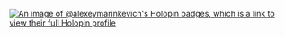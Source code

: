 [![An image of @alexeymarinkevich's Holopin badges, which is a link to view their full Holopin profile](https://holopin.me/alexeymarinkevich)](https://holopin.io/@alexeymarinkevich)
<!--
**alexey-marinkevich/alexey-marinkevich** is a ✨ _special_ ✨ repository because its `README.md` (this file) appears on your GitHub profile.

Here are some ideas to get you started:

- 🔭 I’m currently working on ...
- 🌱 I’m currently learning ...
- 👯 I’m looking to collaborate on ...
- 🤔 I’m looking for help with ...
- 💬 Ask me about ...
- 📫 How to reach me: ...
- 😄 Pronouns: ...
- ⚡ Fun fact: ...
-->
